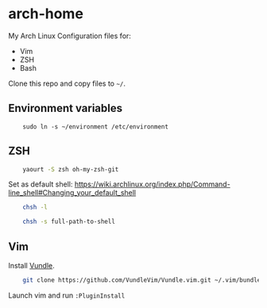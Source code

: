 # arch-home

My Arch Linux Configuration files for:

* Vim
* ZSH
* Bash

Clone this repo and copy files to `~/`.

## Environment variables
```
    sudo ln -s ~/environment /etc/environment
```

## ZSH

```bash
    yaourt -S zsh oh-my-zsh-git
```

Set as default shell: https://wiki.archlinux.org/index.php/Command-line_shell#Changing_your_default_shell

```bash
    chsh -l
```

```bash
    chsh -s full-path-to-shell
```

## Vim

Install [Vundle](https://github.com/VundleVim/Vundle.vim).
```bash
    git clone https://github.com/VundleVim/Vundle.vim.git ~/.vim/bundle/Vundle.vim    
```

Launch vim and run `:PluginInstall`

